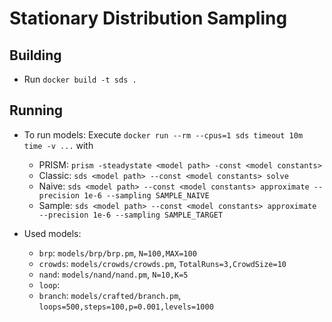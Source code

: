# Stationary Distribution Sampling

## Building

* Run `docker build -t sds .`

## Running

* To run models: Execute `docker run --rm --cpus=1 sds timeout 10m time -v ...` with
  * PRISM: `prism -steadystate <model path> -const <model constants>`
  * Classic: `sds <model path> --const <model constants> solve`
  * Naive: `sds <model path> --const <model constants> approximate --precision 1e-6 --sampling SAMPLE_NAIVE`
  * Sample: `sds <model path> --const <model constants> approximate --precision 1e-6 --sampling SAMPLE_TARGET`

* Used models:
  * `brp`: `models/brp/brp.pm`, `N=100,MAX=100`
  * `crowds`: `models/crowds/crowds.pm`, `TotalRuns=3,CrowdSize=10`
  * `nand`: `models/nand/nand.pm`, `N=10,K=5`
  * `loop`: 
  * `branch`: `models/crafted/branch.pm`, `loops=500,steps=100,p=0.001,levels=1000`